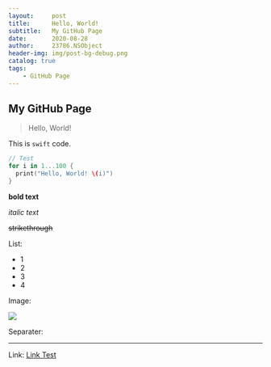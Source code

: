 ```yaml
---
layout:     post
title:      Hello, World!
subtitle:   My GitHub Page
date:       2020-08-28
author:     23786.NSObject
header-img: img/post-bg-debug.png
catalog: true
tags:
    - GitHub Page
---
```


## My GitHub Page

> Hello, World!

This is `swift` code.

```swift
// Test
for i in 1...100 {
  print("Hello, World! \(i)")
}
```
**bold text**

_italic text_

~~strikethrough~~

List:
- 1
- 2
- 3
- 4

Image:

![](http://iph.href.lu/879x1000?text=%E6%88%91%E6%98%AF%E8%92%9F%E8%92%BB%E3%80%82&fg=eeeeee&bg=6aa84f)

Separater:

----

Link:
[Link Test](https://23786.github.io)
